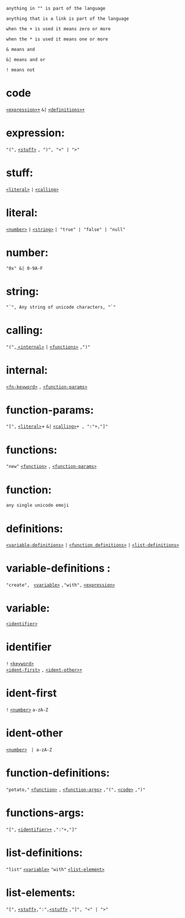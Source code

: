 `anything in "" is part of the language`
<br>

`anything that is a link is part of the language`
<br>

`when the + is used it means zero or more` 
<br>

`when the * is used it means one or more`
<br>

`& means and`
<br>

`&| means and or`
<br>

`! means not`
<br>

# code
[`<expression>+`](#expression)   `&|`  [`<definitions>+`](#definitions)
# expression:
`"(",` [`<stuff>`](#stuff) `, ")", "<" | ">"` 

# stuff:
[`<literal>`](#literal) `|` [`<calling>`](#calling)

# literal:
[`<number>`](#number) `|` [`<string>`](#string) `| "true" | "false" | "null"`

# number:
`"0x" &| 0-9A-F`

# string:
``"`", Any string of unicode characters, "`"  ``

# calling:
`"(",`[ `<internal>`](#internal) `|` [`<functions>`](#functions) `,")"`

# internal: 
[`<fn-keyword>`](#fn-keywords) `,` [`<function-params>`](#function-params)

# function-params: 
`"[",` [`<literal>`](#literal)+ `&|` [`<calling>`](#calling)`+ , ":"+,"]"`

# functions:
`"new"` [`<function>`](#function) `,` [`<function-params>`]()

# function: 
`any single unicode emoji`

# definitions:
[`<variable-definitions>`](#variable-definitions) `|` [`<function definitions>`]((#function-definitions)) `|` [`<list-definitions>`](#list-definitions) 

# variable-definitions :
`"create", ` [`<variable>`](#variable) `,"with",` [`<expression>`](#expression)

# variable:
[`<identifier>`](#identifier)

# identifier
`!` [`<keyword>`](#keyword)
<br>
[`<ident-first>`](#ident-first) `,` [`<ident-other>+`](#ident-other)

# ident-first
`!` [`<number>`](#number) `a-zA-Z`

# ident-other
[`<number>`](#number) ` | a-zA-Z`

# function-definitions:
`"potato,"` [`<function>`](#function) `,` [`<function-args>`](#functions-args) `,"(",` [`<code>`](#code) `,")"`

# functions-args:
`"[",` [`<identifier>+`](#identifier) `,":"+,"]"`

# list-definitions:
`"list"` [`<variable>`](#variable) `"with"` [`<list-element>`](#list-elements)

# list-elements:
`"[",` [`<stuff>`](#stuff)`,":",`[`<stuff>`](#stuff) `,"]", "<" | ">"`

